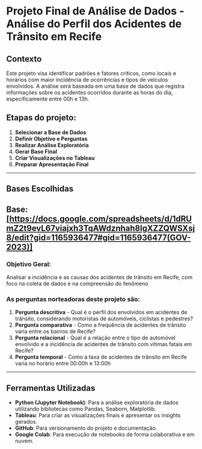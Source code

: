 # Projeto Final de Análise de Dados - Análise do Perfil dos Acidentes de Trânsito em Recife

## Contexto  
Este projeto visa identificar padrões e fatores críticos, como locais e horários com maior incidência de ocorrências e tipos de veículos envolvidos. A análise será baseada em uma base de dados que registra informações sobre os acidentes ocorridos durante as horas do dia, especificamente entre 00h e 13h.

## Etapas do projeto:
1. **Selecionar a Base de Dados**
2. **Definir Objetivo e Perguntas**
3. **Realizar Análise Exploratória**
4. **Gerar Base Final** 
5. **Criar Visualizações no Tableau**
6. **Preparar Apresentação Final** 
---

## Bases Escolhidas  
**Base**: [https://docs.google.com/spreadsheets/d/1dRUmZ2t9evL67viajxh3TqAWdznhah8lgXZZQWSXsj8/edit?gid=1165936477#gid=1165936477(GOV-2023)] 
--- 
### Objetivo Geral:
Analisar a incidência e as causas dos acidentes de trânsito em Recife, com foco na coleta de dados e na compreensão do fenômeno

### As perguntas norteadoras deste projeto são:   
1. **Pergunta descritiva** - Qual é o perfil dos envolvidos em acidentes de trânsito, considerando motoristas de automóveis, ciclistas e pedestres?
2. **Pergunta comparativa** - Como a frequência de acidentes de trânsito varia entre os bairros de Recife?  
3. **Pergunta relacional** - Qual é a relação entre o tipo de automóvel envolvido e a incidência de acidentes de trânsito com vítimas fatais em Recife? 
4. **Pergunta temporal** - Como a taxa de acidentes de trânsito em Recife varia no horário entre 00:00h e 13:00h

---

## Ferramentas Utilizadas  
- **Python (Jupyter Notebook)**: Para a análise exploratória de dados utilizando bibliotecas como Pandas, Seaborn, Matplotlib. 
- **Tableau**: Para criar as visualizações finais e apresentar os insights gerados.  
- **GitHub**: Para versionamento do projeto e documentação.
- **Google Colab**: Para execução de notebooks de forma colaborativa e em nuvem. 
